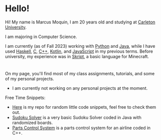 # Hello!
Hi! My name is Marcus Moquin, I am 20 years old and studying at [Carleton University](https://carleton.ca/). 

I am majoring in Computer Science.

I am currently (as of Fall 2023) working with [Python](https://www.python.org/) and [Java](https://www.java.com/en/), while I have used [Haskell](https://www.haskell.org/), [C](https://en.wikipedia.org/wiki/C_(programming_language)), [C++](https://isocpp.org/), [Kotlin](https://kotlinlang.org/), and [JavaScript](https://www.javascript.com/) in my previous terms. Before university, my experience was in [Skript](https://github.com/SkriptLang/Skript), a basic language for Minecraft.
#

On my page, you'll find most of my class assignments, tutorials, and some of my personal projects.
 - I am currently not working on any personal projects at the moment.

Free Time Snippets:
 - [Here](https://github.com/MrcsM/Code-Snippets) is my repo for random little code snippets, feel free to check them out.
 - [Sudoku Solver](https://github.com/MrcsM/Sudoku-Solver) is a very basic Sudoku Solver coded in Java with randomized boards.
 - [Parts Control System](https://github.com/MrcsM/Parts-Control-System) is a parts control system for an airline coded in C++.
#
